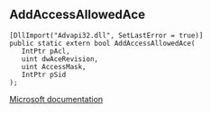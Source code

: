 ## AddAccessAllowedAce

```
[DllImport("Advapi32.dll", SetLastError = true)]
public static extern bool AddAccessAllowedAce(
   IntPtr pAcl,
   uint dwAceRevision,
   uint AccessMask,
   IntPtr pSid
);
```

[Microsoft documentation](https://docs.microsoft.com/en-us/windows/win32/api/securitybaseapi/nf-securitybaseapi-addaccessallowedace)
